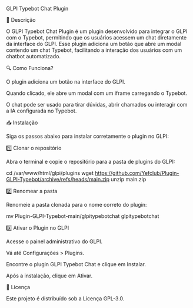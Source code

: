 GLPI Typebot Chat Plugin

📌 Descrição

O GLPI Typebot Chat Plugin é um plugin desenvolvido para integrar o GLPI com o Typebot, permitindo que os usuários acessem um chat diretamente da interface do GLPI. Esse plugin adiciona um botão que abre um modal contendo um chat Typebot, facilitando a interação dos usuários com um chatbot automatizado.

🔍 Como Funciona?

O plugin adiciona um botão na interface do GLPI.

Quando clicado, ele abre um modal com um iframe carregando o Typebot.

O chat pode ser usado para tirar dúvidas, abrir chamados ou interagir com a IA configurada no Typebot.

📥 Instalação

Siga os passos abaixo para instalar corretamente o plugin no GLPI:

1️⃣ Clonar o repositório

Abra o terminal e copie o repositório para a pasta de plugins do GLPI:

cd /var/www/html/glpi/plugins
wget https://github.com/Yefclub/Plugin-GLPI-Typebot/archive/refs/heads/main.zip
unzip main.zip

2️⃣ Renomear a pasta

Renomeie a pasta clonada para o nome correto do plugin:

mv Plugin-GLPI-Typebot-main/glpitypebotchat glpitypebotchat

3️⃣ Ativar o Plugin no GLPI

Acesse o painel administrativo do GLPI.

Vá até Configurações > Plugins.

Encontre o plugin GLPI Typebot Chat e clique em Instalar.

Após a instalação, clique em Ativar.

📜 Licença

Este projeto é distribuído sob a Licença GPL-3.0.
